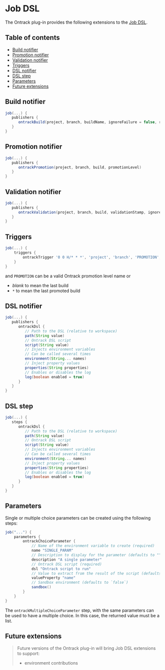 Job DSL
=======

The Ontrack plug-in provides the following extensions to the [Job DSL](https://github.com/nemerosa/ontrack/wiki/DSL).

## Table of contents

* [Build notifier](#build-notifier)
* [Promotion notifier](#promotion-notifier)
* [Validation notifier](#validation-notifier)
* [Triggers](#triggers)
* [DSL notifier](#dsl-notifier)
* [DSL step](#dsl-step)
* [Parameters](#parameters)
* [Future extensions](#future-extensions)

## Build notifier

```groovy
job(...) {
   publishers {
      ontrackBuild(project, branch, buildName, ignoreFailure = false, runInfo = false)
   }
}
```

## Promotion notifier

```groovy
job(...) {
   publishers {
      ontrackPromotion(project, branch, build, promotionLevel)
   }
}
```

## Validation notifier

```groovy
job(...) {
   publishers {
      ontrackValidation(project, branch, build, validationStamp, ignoreFailure = false, runInfo = false)
   }
}
```

## Triggers

```groovy
job(...) {
    triggers {
        ontrackTrigger '0 0 H/* * *', 'project', 'branch', 'PROMOTION', 'VERSION'
    }
}
```

and `PROMOTION` can be a valid Ontrack promotion level name or

* _blank_ to mean the last build
* `*` to mean the last promoted build

## DSL notifier

```groovy
job(...) {
   publishers {
      ontrackDsl {
         // Path to the DSL (relative to workspace)
         path(String value)
         // Ontrack DSL script
         script(String value)
         // Injects environment variables
         // Can be called several times
         environment(String... names)
         // Inject property values
         properties(String properties)
         // Enables or disables the log
         log(boolean enabled = true)
      }
   }
}
```

## DSL step

```groovy
job(...) {
   steps {
      ontrackDsl {
         // Path to the DSL (relative to workspace)
         path(String value)
         // Ontrack DSL script
         script(String value)
         // Injects environment variables
         // Can be called several times
         environment(String... names)
         // Inject property values
         properties(String properties)
         // Enables or disables the log
         log(boolean enabled = true)
      }
   }
}
```

## Parameters

Single or multiple choice parameters can be created using the following steps:

```groovy
job("...") {
    parameters {
        ontrackChoiceParameter {
            // Name of the environment variable to create (required)
            name "SINGLE_PARAM"
            // Description to display for the parameter (defaults to "")
            description "A single parameter"
            // Ontrack DSL script (required)
            dsl "Ontrack script to run"
            // Value to extract from the result of the script (defaults to "name")
            valueProperty "name"
            // Sandbox environment (defaults to `false`)
            sandbox()
        }
    }
}
```

The `ontrackMultipleChoiceParameter` step, with the same parameters can be used to have a multiple choice. In this case, the returned value must be a list.

## Future extensions

> Future versions of the Ontrack plug-in will bring Job DSL extensions to support:
> * environment contributions

